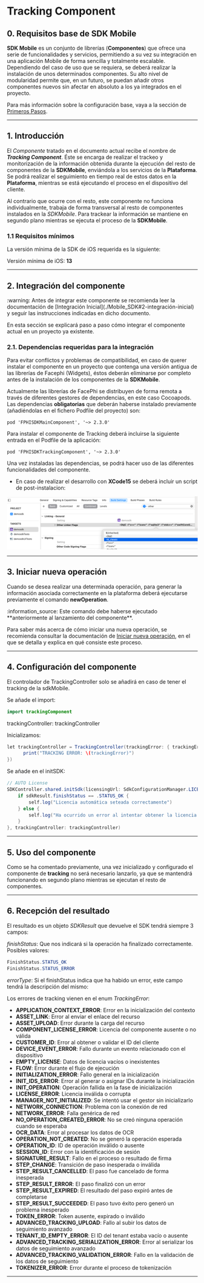 # Tracking Component

## 0. Requisitos base de SDK Mobile

**SDK Mobile** es un conjunto de librerías (**Componentes**) que ofrece una serie de funcionalidades y servicios, permitiendo a su vez su integración en una aplicación Mobile de forma sencilla y totalmente escalable. Dependiendo del caso de uso que se requiera, se deberá realizar la instalación de unos determinados componentes. Su alto nivel de modularidad permite que, en un futuro, se puedan añadir otros componentes nuevos sin afectar en absoluto a los ya integrados en el proyecto.

Para más información sobre la configuración base, vaya a la sección de
[Primeros Pasos](./Mobile_SDK#11-requisitos-mínimos).

---

## 1. Introducción

El _Componente_ tratado en el documento actual recibe el nombre de
**_Tracking Component_**. Éste se encarga de realizar el trackeo y
monitorización de la información obtenida durante la ejecución del resto
de componentes de la **SDKMobile**, enviándola a los servicios de la
**Plataforma**. Se podrá realizar el seguimiento en tiempo real de estos
datos en la **Plataforma**, mientras se está ejecutando el proceso en el
dispositivo del cliente.

Al contrario que ocurre con el resto, este componente no funciona
individualmente, trabaja de forma transversal al resto de componentes
instalados en la _SDKMobile_. Para trackear la información se mantiene
en segundo plano mientras se ejecuta el proceso de la **SDKMobile**.

### 1.1 Requisitos mínimos

La versión mínima de la SDK de iOS requerida es la siguiente:

Versión mínima de iOS: **13**

---

## 2. Integración del componente

<div class="warning">
<span class="warning">:warning:</span>
Antes de integrar este componente se recomienda leer la documentación de [Integración Inicial](./Mobile_SDK#2-integración-inicial) y seguir las instrucciones indicadas en dicho documento.
</div>

En esta sección se explicará paso a paso cómo integrar el componente
actual en un proyecto ya existente.

### 2.1. Dependencias requeridas para la integración

Para evitar conflictos y problemas de compatibilidad, en caso de querer instalar el componente en un proyecto que contenga una versión antigua de las librerías de Facephi (Widgets), éstos deberán eliminarse por completo antes de la instalación de los componentes de la **SDKMobile**.

Actualmente las librerías de FacePhi se distribuyen de forma remota a través de diferentes gestores de dependencias, en este caso Cocoapods. Las dependencias **obligatorias** que deberán haberse instalado previamente (añadiéndolas en el fichero Podfile del proyecto) son:

```
pod 'FPHISDKMainComponent', '~> 2.3.0'
```

Para instalar el componente de Tracking deberá incluirse la siguiente entrada en el Podfile de la aplicación:

```
pod 'FPHISDKTrackingComponent', '~> 2.3.0'
```

Una vez instaladas las dependencias, se podrá hacer uso de las diferentes funcionalidades del componente.

- En caso de realizar el desarrollo con **XCode15** se deberá incluir un script de post-instalacion:

![Image](/ios/fix_ldClassic.png)

---

## 3. Iniciar nueva operación

Cuando se desea realizar una determinada operación, para generar la
información asociada correctamente en la plataforma deberá ejecutarse
previamente el comando **newOperation**.

<div class="note">
<span class="note">:information_source:</span>
Este comando debe haberse ejecutado **anteriormente al lanzamiento del
componente**.

Para saber más acerca de cómo iniciar una nueva operación, se recomienda
consultar la documentación de [Iniciar nueva operación](./Mobile_SDK#4-iniciar-nueva-operacion), en el que se detalla y explica en qué consiste este proceso.
</div>

---

## 4. Configuración del componente

El controlador de TrackingController solo se añadirá en caso de tener el tracking de la sdkMobile.

Se añade el import:

```java
import trackingComponent
```

trackingController: trackingController

Inicializamos:

```java
let trackingController = TrackingController(trackingError: { trackingError in
      print("TRACKING ERROR: \(trackingError)")
})
```

Se añade en el initSDK:

```java
// AUTO License
SDKController.shared.initSdk(licensingUrl: SdkConfigurationManager.LICENSING_URL, apiKey: SdkConfigurationManager.APIKEY_LICENSING, output: { sdkResult in
    if sdkResult.finishStatus == .STATUS_OK {
        self.log("Licencia automática seteada correctamente")
    } else {
        self.log("Ha ocurrido un error al intentar obtener la licencia: \(sdkResult.errorType)")
    }
}, trackingController: trackingController)
```

---

## 5. Uso del componente

Como se ha comentado previamente, una vez inicializado y configurado el
componente de **tracking** no será necesario lanzarlo, ya que se
mantendrá funcionando en segundo plano mientras se ejecutan el resto de
componentes.

---

## 6. Recepción del resultado

El resultado es un objeto _SDKResult_ que devuelve el SDK tendrá siempre 3 campos:

_finishStatus_: Que nos indicará si la operación ha finalizado correctamente. Posibles valores:

```java
FinishStatus.STATUS_OK
FinishStatus.STATUS_ERROR
```

_errorType_: Si el finishStatus indica que ha habido un error, este campo tendrá la descripción del mismo:

Los errores de tracking vienen en el enum _TrackingError_:

  - **APPLICATION_CONTEXT_ERROR**: Error en la inicialización del contexto  
  - **ASSET_LINK**: Error al enviar el enlace del recurso  
  - **ASSET_UPLOAD**: Error durante la carga del recurso  
  - **COMPONENT_LICENSE_ERROR**: Licencia del componente ausente o no válida  
  - **CUSTOMER_ID**: Error al obtener o validar el ID del cliente  
  - **DEVICE_EVENT_ERROR**: Fallo durante un evento relacionado con el dispositivo  
  - **EMPTY_LICENSE**: Datos de licencia vacíos o inexistentes  
  - **FLOW**: Error durante el flujo de ejecución  
  - **INITIALIZATION_ERROR**: Fallo general en la inicialización  
  - **INIT_IDS_ERROR**: Error al generar o asignar IDs durante la inicialización  
  - **INIT_OPERATION**: Operación fallida en la fase de inicialización  
  - **LICENSE_ERROR**: Licencia inválida o corrupta  
  - **MANAGER_NOT_INITIALIZED**: Se intentó usar el gestor sin inicializarlo  
  - **NETWORK_CONNECTION**: Problema con la conexión de red  
  - **NETWORK_ERROR**: Falla genérica de red  
  - **NO_OPERATION_CREATED_ERROR**: No se creó ninguna operación cuando se esperaba  
  - **OCR_DATA**: Error al procesar los datos de OCR  
  - **OPERATION_NOT_CREATED**: No se generó la operación esperada  
  - **OPERATION_ID**: ID de operación inválido o ausente  
  - **SESSION_ID**: Error con la identificación de sesión  
  - **SIGNATURE_RESULT**: Fallo en el proceso o resultado de firma  
  - **STEP_CHANGE**: Transición de paso inesperada o inválida  
  - **STEP_RESULT_CANCELLED**: El paso fue cancelado de forma inesperada  
  - **STEP_RESULT_ERROR**: El paso finalizó con un error  
  - **STEP_RESULT_EXPIRED**: El resultado del paso expiró antes de completarse  
  - **STEP_RESULT_SUCCEEDED**: El paso tuvo éxito pero generó un problema inesperado  
  - **TOKEN_ERROR**: Token ausente, expirado o inválido  
  - **ADVANCED_TRACKING_UPLOAD**: Fallo al subir los datos de seguimiento avanzado  
  - **TENANT_ID_EMPTY_ERROR**: El ID del tenant estaba vacío o ausente  
  - **ADVANCED_TRACKING_SERIALIZATION_ERROR**: Error al serializar los datos de seguimiento avanzado  
  - **ADVANCED_TRACKING_VALIDATION_ERROR**: Fallo en la validación de los datos de seguimiento  
  - **TOKENIZER_ERROR**: Error durante el proceso de tokenización  

---
